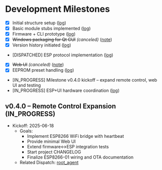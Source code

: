 # Development Milestones

- [x] Initial structure setup ([log](docs/progress/2025-06-18_05-29-50_root_structure_sync.md))
- [x] Basic module stubs implemented ([log](docs/progress/2025-06-18_16-55_root_agent_remediation.md))
- [x] Firmware + CLI prototype ([log](docs/progress/2025-06-18_09-10-00_functional_stage.md))
- [x] ~~Windows packaging for Qt GUI~~ *(canceled)* ([note](docs/progress/2025-06-18_08-24_structure_sync.md))
- [x] Version history initiated ([log](docs/progress/2025-06-18_16-55_root_agent_remediation.md))
- [DISPATCHED] ESP protocol implementation ([log](docs/progress/2025-06-18_16-31-18_root_agent_dispatch_esp_protocol.md))
- [x] ~~Web UI~~ *(canceled)* ([note](docs/progress/2025-06-18_10-33_placeholder_audit.md))
- [x] EEPROM preset handling ([log](docs/progress/2025-06-18_07-42-12_firmware_agent_presets.md))
- [IN_PROGRESS] Milestone v0.4.0 kickoff – expand remote control, web UI and testing
- [IN_PROGRESS] ESP+UI hardware coordination ([log](docs/progress/2025-06-19_root_audit_esp_ui.md))

## v0.4.0 – Remote Control Expansion (IN_PROGRESS)
- Kickoff: 2025-06-18
  - Goals:
    - Implement ESP8266 WiFi bridge with heartbeat
    - Provide minimal Web UI
    - Extend firmware↔ESP integration tests
    - Start project CHANGELOG
    - Finalize ESP8266-01 wiring and OTA documentation
  - Related Dispatch: [root_agent](docs/progress/2025-06-18_17-43-41_root_agent_v0.4.0_dispatch.md)
